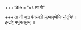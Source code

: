 +++
title = "०८ ता नो"

+++
ता नो॑ अ॒द्य व॑नस्पती ऋ॒ष्वावृ॒ष्वेभिः॑ सो॒तृभिः॑ ।  
इन्द्रा॑य॒ मधु॑मत्सुतम् ॥